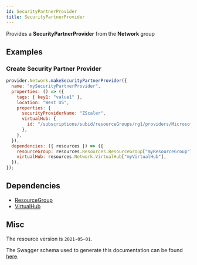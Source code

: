```yaml
---
id: SecurityPartnerProvider
title: SecurityPartnerProvider
---
```

Provides a **SecurityPartnerProvider** from the **Network** group
## Examples
### Create Security Partner Provider
```js
provider.Network.makeSecurityPartnerProvider({
  name: "mySecurityPartnerProvider",
  properties: () => ({
    tags: { key1: "value1" },
    location: "West US",
    properties: {
      securityProviderName: "ZScaler",
      virtualHub: {
        id: "/subscriptions/subid/resourceGroups/rg1/providers/Microsoft.Network/virtualHubs/hub1",
      },
    },
  }),
  dependencies: ({ resources }) => ({
    resourceGroup: resources.Resources.ResourceGroup["myResourceGroup"],
    virtualHub: resources.Network.VirtualHub["myVirtualHub"],
  }),
});

```
## Dependencies
- [ResourceGroup](../Resources/ResourceGroup.md)
- [VirtualHub](../Network/VirtualHub.md)
## Misc
The resource version is `2021-05-01`.

The Swagger schema used to generate this documentation can be found [here](https://github.com/Azure/azure-rest-api-specs/tree/main/specification/network/resource-manager/Microsoft.Network/stable/2021-05-01/securityPartnerProvider.json).
